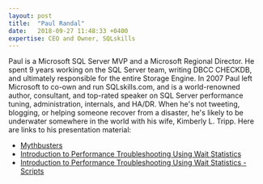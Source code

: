 ```yaml
---
layout: post
title:  "Paul Randal"
date:   2018-09-27 11:48:33 +0400
expertise: CEO and Owner, SQLskills
---
```


Paul is a Microsoft SQL Server MVP and a Microsoft Regional Director. He spent 9 years working on the SQL Server team, writing DBCC CHECKDB, and ultimately responsible for the entire Storage Engine. In 2007 Paul left Microsoft to co-own and run SQLskills.com, and is a world-renowned author, consultant, and top-rated speaker on SQL Server performance tuning, administration, internals, and HA/DR. When he's not tweeting, blogging, or helping someone recover from a disaster, he's likely to be underwater somewhere in the world with his wife, Kimberly L. Tripp. 
Here are links to his presentation material:

- [Mythbusters](https://devintxcontent.blob.core.windows.net/showcontent/Speaker%20Presentations%20Fall%202018/Randal-SQL-DBAMythbusters%20(3).pdf)
- [Introduction to Performance Troubleshooting Using Wait Statistics](https://devintxcontent.blob.core.windows.net/showcontent/Speaker%20Presentations%20Fall%202018/Randal-SQL-Waits%20(2).pdf)
- [Introduction to Performance Troubleshooting Using Wait Statistics - Scripts](https://devintxcontent.blob.core.windows.net/showcontent/Speaker%20Presentations%20Fall%202018/2018-Fall-Randal-SQL-Waits.zip)


